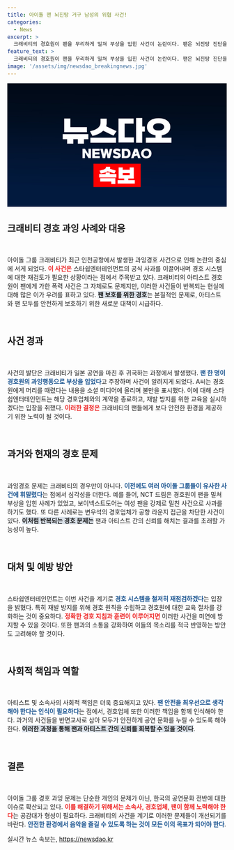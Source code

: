 ```yaml
---
title: 아이돌 팬 뇌진탕 거구 남성의 위협 사건!
categories:
  - News
excerpt: >
  크래비티의 경호원이 팬을 무리하게 밀쳐 부상을 입힌 사건이 논란이다. 팬은 뇌진탕 진단을 받았고, 소속사는 경호업체와 관계를 종료하며 전면적인 재발 방지를 약속했다. 과연 팬 안전을 위한 대책은 마련될까?
feature_text: >
  크래비티의 경호원이 팬을 무리하게 밀쳐 부상을 입힌 사건이 논란이다. 팬은 뇌진탕 진단을 받았고, 소속사는 경호업체와 관계를 종료하며 전면적인 재발 방지를 약속했다. 과연 팬 안전을 위한 대책은 마련될까?
image: '/assets/img/newsdao_breakingnews.jpg'
---
```


<p><img src="/assets/img/newsdao_breakingnews.jpg" alt="koreaapp 속보" /></p>

<h2 data-ke-size="size26">크래비티 경호 과잉 사례와 대응</h2>

<p data-ke-size="size16">&nbsp;</p>

<p>아이돌 그룹 크래비티가 최근 인천공항에서 발생한 과잉경호 사건으로 인해 논란의 중심에 서게 되었다. <b><span style="color: #ee2323;">이 사건은</span></b> 스타쉽엔터테인먼트의 공식 사과를 이끌어내며 경호 시스템에 대한 재검토가 필요한 상황이라는 점에서 주목받고 있다. 크래비티의 아티스트 경호원이 팬에게 가한 폭력 사건은 그 자체로도 문제지만, 이러한 사건들이 반복되는 현실에 대해 많은 이가 우려를 표하고 있다. <b><span style="background-color: #21538527;">팬 보호를 위한 경호</span></b>는 본질적인 문제로, 아티스트와 팬 모두를 안전하게 보호하기 위한 새로운 대책이 시급하다.</p>

<p data-ke-size="size16">&nbsp;</p>

<h2 data-ke-size="size26">사건 경과</h2>

<p data-ke-size="size16">&nbsp;</p>

<p>사건의 발단은 크래비티가 일본 공연을 마친 후 귀국하는 과정에서 발생했다. <b><span style="color: #1a5490;">팬 한 명이 경호원의 과잉행동으로 부상을 입었다</span></b>고 주장하며 사건이 알려지게 되었다. A씨는 경호원에게 머리를 때렸다는 내용을 소셜 미디어에 올리며 불만을 표시했다. 이에 대해 스타쉽엔터테인먼트는 해당 경호업체와의 계약을 종료하고, 재발 방지를 위한 교육을 실시하겠다는 입장을 취했다. <b><span style="color: #ee2323;">이러한 결정은</span></b> 크래비티의 팬들에게 보다 안전한 환경을 제공하기 위한 노력이 될 것이다.</p>

<p data-ke-size="size16">&nbsp;</p>

<h2 data-ke-size="size26">과거와 현재의 경호 문제</h2>

<p data-ke-size="size16">&nbsp;</p>

<p>과잉경호 문제는 크래비티의 경우만이 아니다. <b><span style="color: #1a5490;">이전에도 여러 아이돌 그룹들이 유사한 사건에 휘말렸다</span></b>는 점에서 심각성을 더한다. 예를 들어, NCT 드림은 경호원이 팬을 밀쳐 부상을 입힌 사례가 있었고, 보이넥스트도어는 여성 팬을 강제로 밀친 사건으로 사과를 하기도 했다. 또 다른 사례로는 변우석의 경호업체가 공항 라운지 접근을 차단한 사건이 있다. <b><span style="background-color: #21538527;">이처럼 반복되는 경호 문제는</span></b> 팬과 아티스트 간의 신뢰를 해치는 결과를 초래할 가능성이 높다.</p>

<p data-ke-size="size16">&nbsp;</p>

<h2 data-ke-size="size26">대처 및 예방 방안</h2>

<p data-ke-size="size16">&nbsp;</p>

<p>스타쉽엔터테인먼트는 이번 사건을 계기로 <b><span style="color: #1a5490;">경호 시스템을 철저히 재점검하겠다</span></b>는 입장을 밝혔다. 특히 재발 방지를 위해 경호 원칙을 수립하고 경호원에 대한 교육 절차를 강화하는 것이 중요하다. <b><span style="color: #ee2323;">정확한 경호 지침과 훈련이 이루어지면</span></b> 이러한 사건을 미연에 방지할 수 있을 것이다. 또한 팬과의 소통을 강화하여 이들의 목소리를 적극 반영하는 방안도 고려해야 할 것이다.</p>

<p data-ke-size="size16">&nbsp;</p>

<h2 data-ke-size="size26">사회적 책임과 역할</h2>

<p data-ke-size="size16">&nbsp;</p>

<p>아티스트 및 소속사의 사회적 책임은 더욱 중요해지고 있다. <b><span style="color: #1a5490;">팬 안전을 최우선으로 생각해야 한다는 인식이 필요하다</span></b>는 점에서, 경호업체 또한 이러한 책임을 함께 인식해야 한다. 과거의 사건들을 반면교사로 삼아 모두가 안전하게 공연 문화를 누릴 수 있도록 해야 한다. <b><span style="background-color: #21538527;">이러한 과정을 통해 팬과 아티스트 간의 신뢰를 회복할 수 있을 것이다</span></b>.</p>

<p data-ke-size="size16">&nbsp;</p>

<h2 data-ke-size="size26">결론</h2>

<p data-ke-size="size16">&nbsp;</p>

<p>아이돌 그룹 경호 과잉 문제는 단순한 개인의 문제가 아닌, 한국의 공연문화 전반에 대한 이슈로 확산되고 있다. <b><span style="color: #ee2323;">이를 해결하기 위해서는 소속사, 경호업체, 팬이 함께 노력해야 한다</span></b>는 공감대가 형성이 필요하다. 크래비티의 사건을 계기로 이러한 문제들이 개선되기를 바란다. <b><span style="color: #1a5490;">안전한 환경에서 음악을 즐길 수 있도록 하는 것이 모든 이의 목표가 되어야 한다</span></b>.</p>
실시간 뉴스 속보는, <a href="https://newsdao.kr" rel="dofollow">https://newsdao.kr</a>


